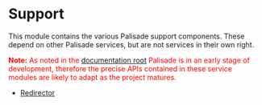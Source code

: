 # Support

This module contains the various Palisade support components. These depend on other Palisade services, but are not services in their own right.

<span style="color:red">**Note:** As noted in the [documentation root](../README.md) Palisade is in an early stage of development, therefore the precise APIs contained in these service modules are likely to adapt as the project matures.</span>

* [Redirector](redirector/README.md)
